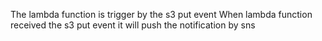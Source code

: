The lambda function is trigger by the s3 put event
When lambda function  received the s3 put event it will push the notification by sns
